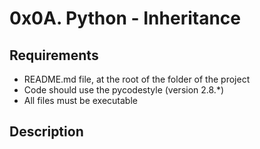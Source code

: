  # 0x0A. Python - Inheritance

 ## Requirements
 - README.md file, at the root of the folder of the project
 - Code should use the pycodestyle (version 2.8.*)
 - All files must be executable

 ## Description



